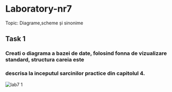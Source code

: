 # Laboratory-nr7

Topic: Diagrame,scheme și sinonime

## Task 1
### Creati o diagrama a bazei de date, folosind fonna de vizualizare standard, structura careia este
### descrisa la inceputul sarcinilor practice din capitolul 4.
![lab7 1](https://user-images.githubusercontent.com/43128425/48711656-77e81680-ec14-11e8-9e1d-fdbb8838753c.PNG)
